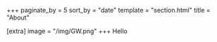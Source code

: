+++
paginate_by = 5
sort_by = "date"
template = "section.html"
title = "About"

[extra]
image = "/img/GW.png"
+++
Hello